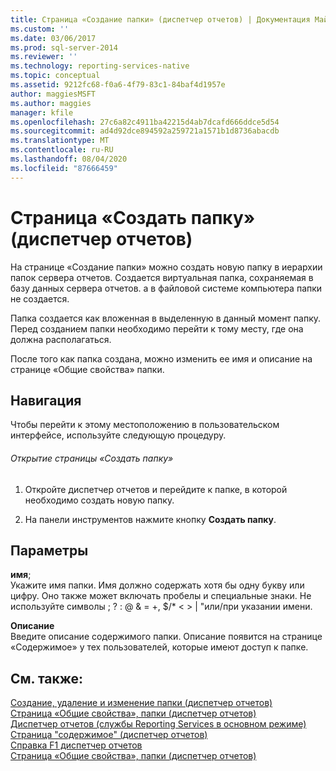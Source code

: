 ```yaml
---
title: Страница «Создание папки» (диспетчер отчетов) | Документация Майкрософт
ms.custom: ''
ms.date: 03/06/2017
ms.prod: sql-server-2014
ms.reviewer: ''
ms.technology: reporting-services-native
ms.topic: conceptual
ms.assetid: 9212fc68-f0a6-4f79-83c1-84baf4d1957e
author: maggiesMSFT
ms.author: maggies
manager: kfile
ms.openlocfilehash: 27c6a82c4911ba42215d4ab7dcafd666ddce5d54
ms.sourcegitcommit: ad4d92dce894592a259721a1571b1d8736abacdb
ms.translationtype: MT
ms.contentlocale: ru-RU
ms.lasthandoff: 08/04/2020
ms.locfileid: "87666459"
---
```

# <a name="new-folder-page-report-manager"></a>Страница «Создать папку» (диспетчер отчетов)
  На странице «Создание папки» можно создать новую папку в иерархии папок сервера отчетов. Создается виртуальная папка, сохраняемая в базу данных сервера отчетов. а в файловой системе компьютера папки не создается.  
  
 Папка создается как вложенная в выделенную в данный момент папку. Перед созданием папки необходимо перейти к тому месту, где она должна располагаться.  
  
 После того как папка создана, можно изменить ее имя и описание на странице «Общие свойства» папки.  
  
## <a name="navigation"></a>Навигация  
 Чтобы перейти к этому местоположению в пользовательском интерфейсе, используйте следующую процедуру.  
  
###### <a name="to-open-the-new-folder-page"></a>Открытие страницы «Создать папку»  
  
1.  Откройте диспетчер отчетов и перейдите к папке, в которой необходимо создать новую папку.  
  
2.  На панели инструментов нажмите кнопку **Создать папку**.  
  
## <a name="options"></a>Параметры  
 **имя**;  
 Укажите имя папки. Имя должно содержать хотя бы одну букву или цифру. Оно также может включать пробелы и специальные знаки. Не используйте символы ; ? : \@ & = +, $/* \< > | "или/при указании имени.  
  
 **Описание**  
 Введите описание содержимого папки. Описание появится на странице «Содержимое» у тех пользователей, которые имеют доступ к папке.  
  
## <a name="see-also"></a>См. также:  
 [Создание, удаление и изменение папки &#40;диспетчер отчетов&#41;](report-server/create-delete-or-modify-a-folder-report-manager.md)   
 [Страница «Общие свойства», папки &#40;диспетчер отчетов&#41;](../../2014/reporting-services/general-properties-page-folders-report-manager.md)   
 [Диспетчер отчетов (службы Reporting Services в основном режиме)](../../2014/reporting-services/report-manager-ssrs-native-mode.md)   
 [Страница "содержимое" &#40;диспетчер отчетов&#41;](../../2014/reporting-services/contents-page-report-manager.md)   
 [Справка F1 диспетчер отчетов](../../2014/reporting-services/report-manager-f1-help.md)   
 [Страница «Общие свойства», папки &#40;диспетчер отчетов&#41;](../../2014/reporting-services/general-properties-page-folders-report-manager.md)  
  
  
